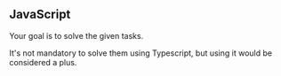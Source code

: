 ## JavaScript

Your goal is to solve the given tasks.

It's not mandatory to solve them using Typescript, but using it would be considered a plus.
